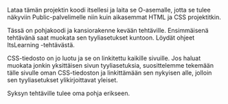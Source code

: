 Lataa tämän projektin koodi itsellesi ja laita se O-asemalle, jotta se tulee näkyviin Public-palvelimelle niin kuin aikasemmat HTML ja CSS projektitkin. 

Tässä on pohjakoodi ja kansiorakenne kevään tehtäville. Ensimmäisenä tehtävänä saat muokata sen tyyliasetukset kuntoon. Löydät ohjeet ItsLearning -tehtävästä. 

CSS-tiedosto on jo luotu ja se on linkitettu kaikille sivuille. Jos haluat muokata jonkin yksittäisen sivun tyyliasetuksia, suosittelemme tekemään tälle sivulle oman CSS-tiedoston ja linkittämään sen nykyisen alle, jolloin sen tyyliasetukset ylikirjoittavat yleiset. 

Syksyn tehtäville tulee oma pohja erikseen. 